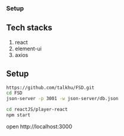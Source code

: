 ### Setup
  
## Tech stacks

1. react
2. element-ui
3. axios

## Setup

```sh
https://github.com/talkhu/FSD.git
cd FSD
json-server -p 3001 -w json-server/db.json

cd reactJS/player-react
npm start

```

open http://localhost:3000
